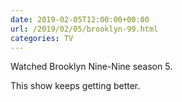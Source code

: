 ```yaml
---
date: 2019-02-05T12:00:00+00:00
url: /2019/02/05/brooklyn-99.html
categories: TV
---
```

Watched Brooklyn Nine-Nine season 5.

This show keeps getting better.


